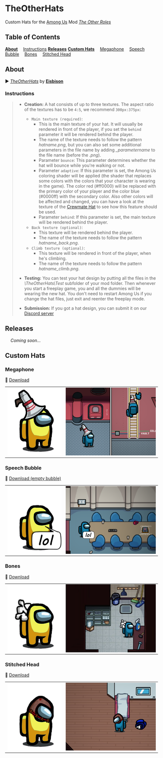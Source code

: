 # TheOtherHats

Custom Hats for the [Among Us](https://innersloth.com/gameAmongUs.php) Mod *[The Other Roles](https://github.com/Eisbison/TheOtherRoles)*

## Table of Contents

[**About**](#about)
&emsp;[Instructions](#instructions)
[**Releases**](#releases)
[**Custom Hats**](#custom-hats)
&emsp;[Megaphone](#megaphone)
&emsp;[Speech Bubble](#speech-bubble)
&emsp;[Bones](#bones)
&emsp;[Stitched Head](#stitched-head)

## About

:arrow_forward: [*TheOtherHats*](https://github.com/Eisbison/TheOtherRoles#custom-hats) by [**Eisbison**](https://github.com/Eisbison)

### Instructions

> - **Creation:** A hat consists of up to three textures. The aspect ratio of the textures has to be `4:5`, we recommend `300px:375px`:
> 	- `Main texture (required)`:
> 		- This is the main texture of your hat. It will usually be rendered in front of the player, if you set the `behind` parameter it will be rendered behind the player.
> 		- The name of the texture needs to follow the pattern *hatname.png*, but you can also set some additional parameters in the file name by adding *_parametername* to the file name (before the *.png*).
> 		- Parameter `bounce`: This parameter determines whether the hat will bounce while you're walking or not.
> 		- Parameter `adaptive`: If this parameter is set, the Among Us coloring shader will be applied (the shader that replaces some colors with the colors that your character is wearing in the game). The color red (#ff0000) will be replaced with the primary color of your player and the color blue (#0000ff) with the secondary color. Also other colors will be affected and changed, you can have a look at the texture of the [Crewmate Hat](https://static.wikia.nocookie.net/among-us-wiki/images/e/e0/Crewmate_hat.png) to see how this feature should be used.
> 		- Parameter `behind`: If this parameter is set, the main texture will be rendered behind the player.
> 	- `Back texture (optional)`:
> 		- This texture will be rendered behind the player.
> 		- The name of the texture needs to follow the pattern *hatname_back.png*.
> 	- `Climb texture (optional)`:
> 		- This texture will be rendered in front of the player, when he's climbing.
> 		- The name of the texture needs to follow the pattern *hatname_climb.png*.
> - **Testing:** You can test your hat design by putting all the files in the *\TheOtherHats\Test* subfolder of your mod folder. Then whenever you start a freeplay game, you and all the dummies will be wearing the new hat. You don't need to restart Among Us if you change the hat files, just exit and reenter the freeplay mode.
>
> - **Submission:** If you got a hat design, you can submit it on our [Discord server](https://discord.gg/77RkMJHWsM)

## Releases

&emsp; *Coming soon…*

## Custom Hats

### Megaphone

:arrow_down_small: ​[Download](resources/hats/megaphone)

|                                    |                                       |
| ---------------------------------- | ------------------------------------- |
| ![demo](images/demo_megaphone.png) | ![demo](images/demo_megaphone-bg.png) |



### Speech Bubble

:arrow_down_small: ​[Download (empty bubble)](resources/hats/speech-bubble/speech-bubble_bounce.png)

|                                    |                                       |
| ---------------------------------- | ------------------------------------- |
| ![Preview](images/demo_bubble.png) | ![Preview](images/demo_bubble-bg.png) |

### Bones

:arrow_down_small: [Download](resources/hats/bones)

|                                   |                                      |
| --------------------------------- | ------------------------------------ |
| ![Preview](images/demo_bones.png) | ![Preview](images/demo_bones-bg.png) |



### Stitched Head

:arrow_down_small: [Download](resources/hats/stitched/stitched.png)

|                                      |                                         |
| ------------------------------------ | --------------------------------------- |
| ![Preview](images/demo_stitched.png) | ![Preview](images/demo_stitched-bg.png) |


